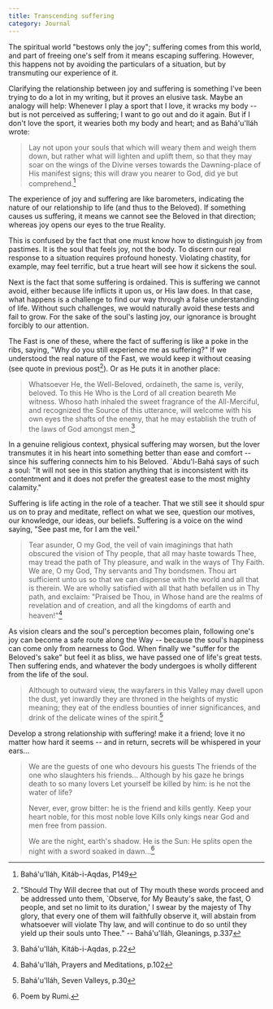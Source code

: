 ```yaml
---
title: Transcending suffering
category: Journal
---
```


The spiritual world "bestows only the joy"; suffering comes from this
world, and part of freeing one's self from it means escaping suffering.
However, this happens not by avoiding the particulars of a situation,
but by transmuting our experience of it.

Clarifying the relationship between joy and suffering is something I've
been trying to do a lot in my writing, but it proves an elusive task.
Maybe an analogy will help: Whenever I play a sport that I love, it
wracks my body -- but is not perceived as suffering; I want to go out
and do it again.  But if I don't love the sport, it wearies both my body
and heart; and as Bahá'u'lláh wrote:

> Lay not upon your souls that which will weary them and weigh them
> down, but rather what will lighten and uplift them, so that they may
> soar on the wings of the Divine verses towards the Dawning-place of
> His manifest signs; this will draw you nearer to God, did ye but
> comprehend.[^1]

The experience of joy and suffering are like barometers, indicating the
nature of our relationship to life (and thus to the Beloved).  If
something causes us suffering, it means we cannot see the Beloved in
that direction; whereas joy opens our eyes to the true Reality.

This is confused by the fact that one must know how to distinguish joy
from pastimes.  It is the soul that feels joy, not the body.  To discern
our real response to a situation requires profound honesty.  Violating
chastity, for example, may feel terrific, but a true heart will see how
it sickens the soul.

Next is the fact that some suffering is ordained.  This is suffering we
cannot avoid, either because life inflicts it upon us, or His law does.
In that case, what happens is a challenge to find our way through a
false understanding of life.  Without such challenges, we would
naturally avoid these tests and fail to grow.  For the sake of the
soul's lasting joy, our ignorance is brought forcibly to our attention.

The Fast is one of these, where the fact of suffering is like a poke in
the ribs, saying, "Why do you still experience me as suffering?"  If we
understood the real nature of the Fast, we would keep it without ceasing
(see quote in previous post[^2]).  Or as He puts it in another place:

> Whatsoever He, the Well-Beloved, ordaineth, the same is, verily,
> beloved.  To this He Who is the Lord of all creation beareth Me
> witness.  Whoso hath inhaled the sweet fragrance of the
> All-Merciful, and recognized the Source of this utterance, will
> welcome with his own eyes the shafts of the enemy, that he may
> establish the truth of the laws of God amongst men.[^3]

In a genuine religious context, physical suffering may worsen, but the
lover transmutes it in his heart into something better than ease and
comfort -- since his suffering connects him to his Beloved.
`Abdu'l-Bahá says of such a soul: "It will not see in this station
anything that is inconsistent with its contentment and it does not
prefer the greatest ease to the most mighty calamity."

Suffering is life acting in the role of a teacher.  That we still see it
should spur us on to pray and meditate, reflect on what we see, question
our motives, our knowledge, our ideas, our beliefs.  Suffering is a
voice on the wind saying, "See past me, for I am the veil."

> Tear asunder, O my God, the veil of vain imaginings that hath
> obscured the vision of Thy people, that all may haste towards Thee,
> may tread the path of Thy pleasure, and walk in the ways of Thy
> Faith. We are, O my God, Thy servants and Thy bondsmen.  Thou art
> sufficient unto us so that we can dispense with the world and all
> that is therein.  We are wholly satisfied with all that hath
> befallen us in Thy path, and exclaim: "Praised be Thou, in Whose
> hand are the realms of revelation and of creation, and all the
> kingdoms of earth and heaven!"[^4]

As vision clears and the soul's perception becomes plain, following
one's joy can become a safe route along the Way -- because the soul's
happiness can come only from nearness to God.  When finally we "suffer
for the Beloved's sake" but feel it as bliss, we have passed one of
life's great tests.  Then suffering ends, and whatever the body
undergoes is wholly different from the life of the soul.

> Although to outward view, the wayfarers in this Valley may dwell
> upon the dust, yet inwardly they are throned in the heights of
> mystic meaning; they eat of the endless bounties of inner
> significances, and drink of the delicate wines of the spirit.[^5]

Develop a strong relationship with suffering! make it a friend; love it
no matter how hard it seems -- and in return, secrets will be whispered
in your ears...

> We are the guests of one who devours his guests The friends of the
> one who slaughters his friends...  Although by his gaze he brings
> death to so many lovers Let yourself be killed by him: is he not the
> water of life?
>
> Never, ever, grow bitter: he is the friend and kills gently.  Keep
> your heart noble, for this most noble love Kills only kings near God
> and men free from passion.
>
> We are the night, earth's shadow.  He is the Sun: He splits open the
> night with a sword soaked in dawn...[^6]

[^1]:  Bahá'u'lláh, Kitáb-i-Aqdas, P149

[^2]:  "Should Thy Will decree that out of Thy mouth these words proceed
and be addressed unto them, `Observe, for My Beauty's sake, the
fast, O people, and set no limit to its duration,' I swear by the
majesty of Thy glory, that every one of them will faithfully observe
it, will abstain from whatsoever will violate Thy law, and will
continue to do so until they yield up their souls unto Thee." --
Bahá'u'lláh, Gleanings, p.337

[^3]:  Bahá'u'lláh, Kitáb-i-Aqdas, p.22

[^4]:  Bahá'u'lláh, Prayers and Meditations, p.102

[^5]:  Bahá'u'lláh, Seven Valleys, p.30

[^6]:  Poem by Rumi.


